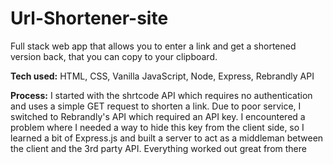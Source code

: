 # Url-Shortener-site

Full stack web app that allows you to enter a link and get a shortened version back, that you can copy to your clipboard.

**Tech used:** HTML, CSS, Vanilla JavaScript, Node, Express, Rebrandly API

**Process:** I started with the shrtcode API which requires no authentication and uses a simple GET request to shorten a link. Due to poor service, I switched to Rebrandly's API which required an API key. I encountered a problem where I needed a way to hide this key from the client side, so I learned a bit of Express.js and built a server to act as a middleman between the client and the 3rd party API. Everything worked out great from there
